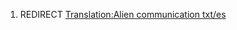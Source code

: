 1.  REDIRECT [Translation:Alien communication
    txt/es](Translation:Alien_communication_txt/es "wikilink")